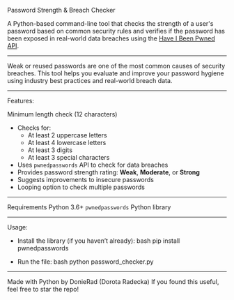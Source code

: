 Password Strength & Breach Checker

A Python-based command-line tool that checks the strength of a user's password based on common security rules and verifies if the password has been exposed in real-world data breaches 
using the [Have I Been Pwned API](https://haveibeenpwned.com/API/v3#PwnedPasswords).

---

Weak or reused passwords are one of the most common causes of security breaches. 
This tool helps you evaluate and improve your password hygiene using industry best practices and real-world breach data.

---

Features:

Minimum length check (12 characters)
+ Checks for:
  - At least 2 uppercase letters
  - At least 4 lowercase letters
  - At least 3 digits
  - At least 3 special characters
+ Uses `pwnedpasswords` API to check for data breaches
+ Provides password strength rating: **Weak**, **Moderate**, or **Strong**
+ Suggests improvements to insecure passwords
+ Looping option to check multiple passwords

---

Requirements
Python 3.6+
`pwnedpasswords` Python library

---

Usage: 
+ Install the library (if you haven’t already):
bash
pip install pwnedpasswords

+ Run the file:
bash
python password_checker.py


---


Made with Python by DonieRad (Dorota Radecka)
If you found this useful, feel free to star the repo!

